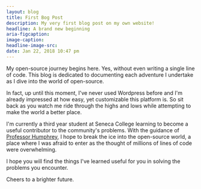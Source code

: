 ```yaml
---
layout: blog
title: First Bog Post
description: My very first blog post on my own website!
headline: A brand new beginning
aria-figcaption: 
image-caption: 
headline-image-src: 
date: Jan 22, 2018 10:47 pm
---
```


<p class="lead">
My open-source journey begins here. Yes, without even writing a single line of code. This blog is dedicated to documenting each adventure I undertake as I dive into the world of open-source.

In fact, up until this moment, I've never used Wordpress before and I'm already impressed at how easy, yet customizable this platform is. So sit back as you watch me ride through the highs and lows while attempting to make the world a better place.

I'm currently a third year student at Seneca College learning to become a useful contributor to the community's problems. With the guidance of <a href="https://twitter.com/humphd?lang=en" target="_blank" rel="noopener">Professor Humphrey</a>, I hope to break the ice into the open-source world, a place where I was afraid to enter as the thought of millions of lines of code were overwhelming.

I hope you will find the things I've learned useful for you in solving the problems you encounter.

Cheers to a brighter future.
</p>